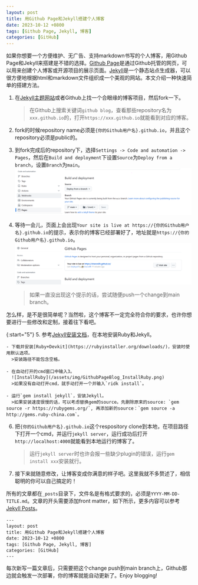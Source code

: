 ```yaml
---
layout: post
title: 用Github Page和Jekyll搭建个人博客
date: 2023-10-12 +0800
tags: [Github Page, Jekyll, 博客]
categories: [GitHub]
---
```


如果你想要一个方便维护、无广告、支持markdown书写的个人博客，用Github Page和Jekyll来搭建是不错的选择。[Github Page](https://docs.github.com/en/pages/quickstart)是通过Github托管的网页，可以用来创建个人博客或开源项目的展示页面。[Jekyll](https://jekyllrb.com/)是一个静态站点生成器，可以很方便地根据html和markdown文件组织成一个美观的网站。本文介绍一种快速简单的搭建方法。

1. 在[Jekyll主题网站](http://jekyllthemes.org/themes/mundana-jekyll-theme/)或者Github上找一个合眼缘的博客项目，然后fork一下。
    > 在Github上搜索关键词`github blog`，查看那些repository名为`xxx.github.io`的，打开`https://xxx.github.io`就能看到对应的博客。

2. fork的时候repository name必须是`{你的Github用户名}.github.io`，并且这个repository必须是public的。

3. 到fork完成后的repository下，选择`Settings -> Code and automation -> Pages`，然后在`Build and deployment`下设置`Source`为`Deploy from a branch`，设置`Branch`为`main`。
![BuildAndDeployment](/assets/img/GithubPageBlog_BuildAndDeployment.png)

4. 等待一会儿，页面上会出现`Your site is live at https://{你的Github用户名}.github.io`的提示，表示你的博客已经部署好了，地址就是`https://{你的Github用户名}.github.io`。
![SiteReady](/assets/img/GithubPageBlog_SiteReady.png)
    >如果一直没出现这个提示的话，尝试随便push一个change到main branch。

怎么样，是不是很简单呢？当然啦，这个博客不一定完全符合你的要求，也许你想要进行一些修改和定制，接着往下看吧。

{:start="5"}
5. 参考[Jekyll安装文档]((https://jekyllrb.com/docs/installation/))，在本地安装Ruby和Jekyll。

    - 下载并安装[Ruby+Devkit](https://rubyinstaller.org/downloads/)，安装时使用默认选项。
      >安装路径不能包含空格。

    - 在自动打开的cmd窗口中输入3。
      ![InstallRuby](/assets/img/GithubPageBlog_InstallRuby.png)
      >如果没有自动打开cmd，就手动打开一个并输入`ridk install`。

    - 运行`gem install jekyll`，安装Jekyll。
      >如果安装速度很慢的话，可以考虑替换gem的source。先删除原来的source: `gem source -r https://rubygems.org/`, 再添加新的source：`gem source -a http://gems.ruby-china.com`。

6. 把`{你的Github用户名}.github.io`这个respository clone到本地，在项目路径下打开一个cmd，并运行`jekyll server`，运行成功后打开`http://localhost:4000`就能看到本地运行的博客了。
    >运行`jekyll server`时也许会报一些缺少plugin的错误，运行`gem install xxx`安装就行。

7. 接下来就随意修改，让博客变成你满意的样子吧。这里我就不多赘述了，相信聪明的你可以自己搞定的！

所有的文章都在`_posts`目录下，文件名是有格式要求的，必须是`YYYY-MM-DD-TITLE.md`。文章的开头需要添加front matter，如下所示，更多内容可以参考[Jekyll Posts](https://jekyllrb.com/docs/posts/)。

```
---
layout: post
title: 用Github Page和Jekyll搭建个人博客
date: 2023-10-12 +0800
tags: [Github Page, Jekyll, 博客]
categories: [GitHub]
---
```

每次新写一篇文章后，只需要把这个change push到main branch上，Github那边就会触发一次部署，你的博客就能自动更新了。Enjoy blogging!